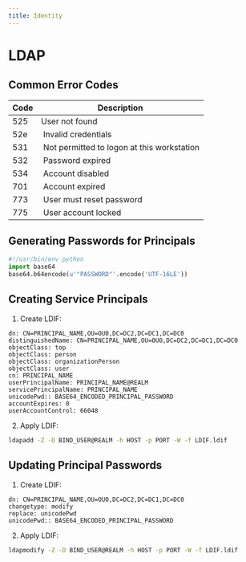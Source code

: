 ```yaml
---
title: Identity
---
```


# LDAP

## Common Error Codes

| Code | Description |
|------|-------------|
| 525 | User not found |
| 52e | Invalid credentials |
| 531 | Not permitted to logon at this workstation |
| 532 | Password expired |
| 534 | Account disabled |
| 701 | Account expired |
| 773 | User must reset password |
| 775 | User account locked |

## Generating Passwords for Principals

~~~ python
#!/usr/bin/env python
import base64
base64.b64encode(u'"PASSWORD"'.encode('UTF-16LE'))
~~~

## Creating Service Principals

1. Create LDIF:
~~~
dn: CN=PRINCIPAL_NAME,OU=OU0,DC=DC2,DC=DC1,DC=DC0
distinguishedName: CN=PRINCIPAL_NAME,OU=OU0,DC=DC2,DC=DC1,DC=DC0
objectClass: top
objectClass: person
objectClass: organizationPerson
objectClass: user
cn: PRINCIPAL_NAME
userPrincipalName: PRINCIPAL_NAME@REALM
servicePrincipalName: PRINCIPAL_NAME
unicodePwd:: BASE64_ENCODED_PRINCIPAL_PASSWORD
accountExpires: 0
userAccountControl: 66048
~~~

2. Apply LDIF:
~~~ bash
ldapadd -Z -D BIND_USER@REALM -h HOST -p PORT -W -f LDIF.ldif
~~~

## Updating Principal Passwords

1. Create LDIF:
~~~
dn: CN=PRINCIPAL_NAME,OU=OU0,DC=DC2,DC=DC1,DC=DC0
changetype: modify
replace: unicodePwd
unicodePwd:: BASE64_ENCODED_PRINCIPAL_PASSWORD
~~~

2. Apply LDIF:
~~~ bash
ldapmodify -Z -D BIND_USER@REALM -h HOST -p PORT -W -f LDIF.ldif
~~~
